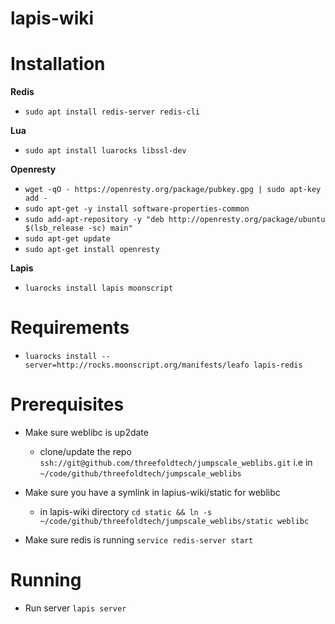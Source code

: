 # lapis-wiki

# Installation

**Redis**
- `sudo apt install redis-server redis-cli`

**Lua**

- `sudo apt install luarocks libssl-dev`

**Openresty**

- `wget -qO - https://openresty.org/package/pubkey.gpg | sudo apt-key add -`
- `sudo apt-get -y install software-properties-common`
- `sudo add-apt-repository -y "deb http://openresty.org/package/ubuntu $(lsb_release -sc) main"`
- `sudo apt-get update`
- `sudo apt-get install openresty`

**Lapis**

- `luarocks install lapis moonscript`

# Requirements
- `luarocks install --server=http://rocks.moonscript.org/manifests/leafo lapis-redis`

# Prerequisites
- Make sure weblibc is up2date
    - clone/update the repo `ssh://git@github.com/threefoldtech/jumpscale_weblibs.git` i.e in `~/code/github/threefoldtech/jumpscale_weblibs`

- Make sure you have a symlink in lapius-wiki/static for weblibc
  - in lapis-wiki directory `cd static && ln -s ~/code/github/threefoldtech/jumpscale_weblibs/static weblibc`

- Make sure redis is running `service redis-server start`

# Running

- Run server `lapis server`
